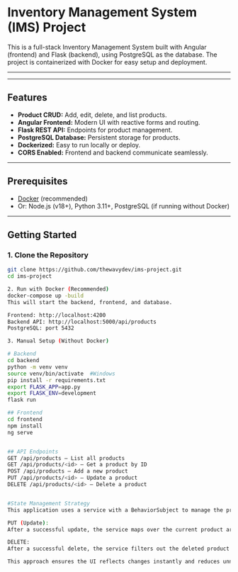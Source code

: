 # Inventory Management System (IMS) Project

This is a full-stack Inventory Management System built with Angular (frontend) and Flask (backend), using PostgreSQL as the database. The project is containerized with Docker for easy setup and deployment.

---


---

## Features

- **Product CRUD:** Add, edit, delete, and list products.
- **Angular Frontend:** Modern UI with reactive forms and routing.
- **Flask REST API:** Endpoints for product management.
- **PostgreSQL Database:** Persistent storage for products.
- **Dockerized:** Easy to run locally or deploy.
- **CORS Enabled:** Frontend and backend communicate seamlessly.

---

## Prerequisites

- [Docker](https://www.docker.com/) (recommended)
- Or: Node.js (v18+), Python 3.11+, PostgreSQL (if running without Docker)

---

## Getting Started

### 1. Clone the Repository

```sh
git clone https://github.com/thewavydev/ims-project.git
cd ims-project

2. Run with Docker (Recommended)
docker-compose up -build     
This will start the backend, frontend, and database.

Frontend: http://localhost:4200
Backend API: http://localhost:5000/api/products
PostgreSQL: port 5432

3. Manual Setup (Without Docker)

# Backend
cd backend
python -m venv venv
source venv/bin/activate  #Windows
pip install -r requirements.txt
export FLASK_APP=app.py
export FLASK_ENV=development
flask run

## Frontend
cd frontend
npm install
ng serve


## API Endpoints
GET /api/products — List all products
GET /api/products/<id> — Get a product by ID
POST /api/products — Add a new product
PUT /api/products/<id> — Update a product
DELETE /api/products/<id> — Delete a product


#State Management Strategy
This application uses a service with a BehaviorSubject to manage the product list state. When a product is updated (via PUT) or deleted (via DELETE), the service updates the local BehaviorSubject directly instead of issuing a new GET request for all products.

PUT (Update):
After a successful update, the service maps over the current product array in the BehaviorSubject, replacing the updated product by ID with the new data from the response.

DELETE:
After a successful delete, the service filters out the deleted product by ID from the current BehaviorSubject value.

This approach ensures the UI reflects changes instantly and reduces unnecessary API calls, keeping the frontend state in sync with the backend efficiently.

